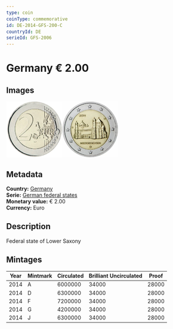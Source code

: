 ```yaml
---
type: coin
coinType: commemorative
id: DE-2014-GFS-200-C
countryId: DE
serieId: GFS-2006
---
```


# Germany € 2.00

## Images

<img src="../../Images/common-2007-200.webp" height="150" alt="Front image"><img src="Images/DE-2014-200.webp" height="150" alt="Back image">

## Metadata

**Country:** [Germany](../../Countries/Germany/index.md)\
**Serie:** [German federal states](index.md)\
**Monetary value:** € 2.00\
**Currency:** Euro

## Description

Federal state of Lower Saxony

## Mintages

| Year | Mintmark | Circulated | Brilliant Uncirculated | Proof |
| ---- | -------- | ---------- | ---------------------- | ----- |
| 2014 | A        | 6000000    | 34000                  | 28000 |
| 2014 | D        | 6300000    | 34000                  | 28000 |
| 2014 | F        | 7200000    | 34000                  | 28000 |
| 2014 | G        | 4200000    | 34000                  | 28000 |
| 2014 | J        | 6300000    | 34000                  | 28000 |

